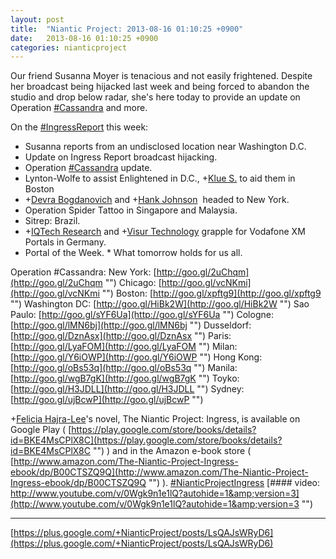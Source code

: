 ```yaml
---
layout: post
title:  "Niantic Project: 2013-08-16 01:10:25 +0900"
date:   2013-08-16 01:10:25 +0900
categories: nianticproject
---
```

Our friend Susanna Moyer is tenacious and not easily frightened. Despite her broadcast being hijacked last week and being forced to abandon the studio and drop below radar, she's here today to provide an update on Operation [#Cassandra](https://plus.google.com/s/%23Cassandra "") and more.

On the [#IngressReport](https://plus.google.com/s/%23IngressReport "") this week:

* Susanna reports from an undisclosed location near Washington D.C.
* Update on Ingress Report broadcast hijacking.
* Operation [#Cassandra](https://plus.google.com/s/%23Cassandra "") update.
* Lynton-Wolfe to assist Enlightened in D.C., +[Klue S.](https://plus.google.com/110350977702120778591 "") to aid them in Boston
* +[Devra Bogdanovich](https://plus.google.com/102598577258553073047 "") and +[Hank Johnson](https://plus.google.com/117792105926525258257 "")  headed to New York.
* Operation Spider Tattoo in Singapore and Malaysia.
* Sitrep: Brazil.
* +[IQTech Research](https://plus.google.com/108020987035258478791 "") and +[Visur Technology](https://plus.google.com/115880454950193571355 "") grapple for Vodafone XM Portals in Germany.
* Portal of the Week.
* What tomorrow holds for us all.

Operation ‪#‎Cassandra‬:
New York: [http://goo.gl/2uChqm](http://goo.gl/2uChqm "")
Chicago: [http://goo.gl/vcNKmi](http://goo.gl/vcNKmi "")
Boston: [http://goo.gl/xpftg9](http://goo.gl/xpftg9 "")
Washington DC: [http://goo.gl/HiBk2W](http://goo.gl/HiBk2W "")
Sao Paulo: [http://goo.gl/sYF6Ua](http://goo.gl/sYF6Ua "")
Cologne: [http://goo.gl/lMN6bj](http://goo.gl/lMN6bj "")
Dusseldorf: [http://goo.gl/DznAsx](http://goo.gl/DznAsx "")
Paris: [http://goo.gl/LyaFOM](http://goo.gl/LyaFOM "")
Milan: [http://goo.gl/Y6iOWP](http://goo.gl/Y6iOWP "")
Hong Kong: [http://goo.gl/oBs53q](http://goo.gl/oBs53q "")
Manila: [http://goo.gl/wgB7gK](http://goo.gl/wgB7gK "")
Toyko: [http://goo.gl/H3JDLL](http://goo.gl/H3JDLL "")
Sydney: [http://goo.gl/ujBcwP](http://goo.gl/ujBcwP "")

+[Felicia Hajra-Lee](https://plus.google.com/118344555717370644832 "")'s novel, The Niantic Project: Ingress, is available on Google Play ( [https://play.google.com/store/books/details?id=BKE4MsCPlX8C](https://play.google.com/store/books/details?id=BKE4MsCPlX8C "") ) and in the Amazon e-book store ( [http://www.amazon.com/The-Niantic-Project-Ingress-ebook/dp/B00CTSZQ9Q](http://www.amazon.com/The-Niantic-Project-Ingress-ebook/dp/B00CTSZQ9Q "") ). [#NianticProjectIngress](https://plus.google.com/s/%23NianticProjectIngress "")
[#### video: http://www.youtube.com/v/0Wgk9n1e1lQ?autohide=1&amp;version=3](http://www.youtube.com/v/0Wgk9n1e1lQ?autohide=1&amp;version=3 "")
- - -
[https://plus.google.com/+NianticProject/posts/LsQAJsWRyD6](https://plus.google.com/+NianticProject/posts/LsQAJsWRyD6)
